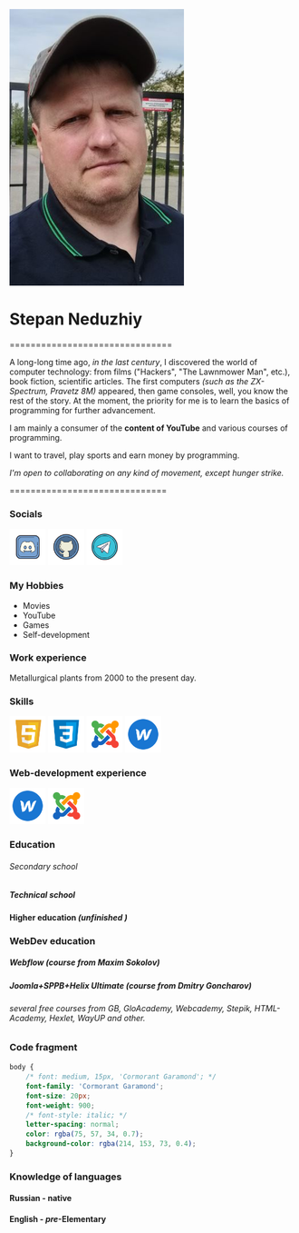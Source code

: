 
![My_photo](ava.jpg "Hello, guys!")

# Stepan Neduzhiy
===============================

A long-long time ago, _in the last century_, I discovered the world of computer technology: from films ("Hackers", "The Lawnmower Man", etc.), book fiction, scientific articles. The first computers _(such as the ZX-Spectrum, Pravetz 8M)_ appeared, then game consoles, well, you know the rest of the story. At the moment, the priority for me is to learn the basics of programming for further advancement.

I am mainly a consumer of the **content of YouTube** and various courses of programming.

I want to travel, play sports and earn money by programming.

_I'm open to collaborating on any kind of movement, except hunger strike._

==============================
### Socials
<p>
<a href="https://discord.com/users/stepan_n_80" target="_blank" rel="noreferrer"><img src="discord_square_400px.png" width="64" height="64" /></a>
<a href="https://www.github.com/StepaanN" target="_blank" rel="noreferrer"><img src="github_400px.png" width="64" height="64" /></a>
<a href="https://t.me/HizenTraut" target="_blank" rel="noreferrer"><img src="telegram_app_400px.png" width="64" height="64" /></a>
</p>

### My Hobbies

*   Movies
*   YouTube
*   Games
*   Self-development

### Work experience

Metallurgical plants from 2000 to the present day.

### Skills
<p>
<img src="html_5_480px.png" width="64" height="64" alt="HTML5" /> 
<img src="css3_480px.png" width="64" height="64" alt="CSS3" />
<img src="joomla_480px.png" width="64" height="64" alt="JOOMLA" />
<img src="webflow_480px.png" width="64" height="64" alt="WEBFLOW" />  
</p>

### Web-development experience

<p>
<a href="https://fabrika-kofes-stunning-site.webflow.io/" target="_blank" rel="noreferrer"><img src="webflow_480px.png" width="64" height="64" alt="WEBFLOW" /></a>
<a href="https://xn------5cdjcbbnekiguh0f8i.xn--p1ai/" target="_blank" rel="noreferrer"><img src="joomla_480px.png" width="64" height="64" alt="JOOMLA" /></a>

</p>

### Education

###### Secondary school
##### Technical school
#### Higher education _(unfinished )_

### WebDev education

##### Webflow _(course from Maxim Sokolov)_
##### Joomla+SPPB+Helix Ultimate _(course from Dmitry Goncharov)_
###### _several free courses from_ GB, GloAcademy, Webcademy, Stepik, HTML-Academy, Hexlet, WayUP and other.

### Code fragment
``` css
body {
    /* font: medium, 15px, 'Cormorant Garamond'; */
    font-family: 'Cormorant Garamond';
    font-size: 20px;
    font-weight: 900;
    /* font-style: italic; */
    letter-spacing: normal;
    color: rgba(75, 57, 34, 0.7);
    background-color: rgba(214, 153, 73, 0.4);
}
```
### Knowledge of languages

#### Russian - native
#### English - *pre*-Elementary
